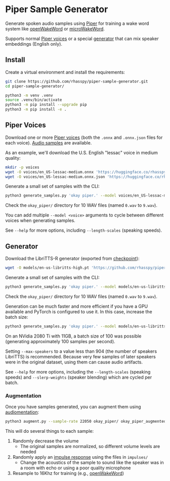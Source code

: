 # Piper Sample Generator

Generate spoken audio samples using [Piper][piper] for training a wake word system like [openWakeWord][] or [microWakeWord][].

Supports normal [Piper voices][piper voices] or a special [generator][] that can mix speaker embeddings (English only).

## Install

Create a virtual environment and install the requirements:

``` sh
git clone https://github.com/rhasspy/piper-sample-generator.git
cd piper-sample-generator/

python3 -m venv .venv
source .venv/bin/activate
python3 -m pip install --upgrade pip
python3 -m pip install -e .
```

## Piper Voices

Download one or more [Piper voices][piper voices] (both the `.onnx` and `.onnx.json` files for each voice). [Audio samples][piper samples] are available.

As an example, we'll download the U.S. English "lessac" voice in medium quality:

``` sh
mkdir -p voices
wget -O voices/en_US-lessac-medium.onnx 'https://huggingface.co/rhasspy/piper-voices/resolve/main/en/en_US/lessac/medium/en_US-lessac-medium.onnx?download=true'
wget -O voices/en_US-lessac-medium.onnx.json 'https://huggingface.co/rhasspy/piper-voices/resolve/main/en/en_US/lessac/medium/en_US-lessac-medium.onnx.json?download=true'
```

Generate a small set of samples with the CLI:

``` sh
python3 generate_samples.py 'okay piper.' --model voices/en_US-lessac-medium.onnx --max-samples 10 --output-dir okay_piper/
```

Check the `okay_piper/` directory for 10 WAV files (named `0.wav` to `9.wav`).

You can add multiple `--model <voice>` arguments to cycle between different voices when generating samples.

See `--help` for more options, including `--length-scales` (speaking speeds).

## Generator

Download the LibriTTS-R generator (exported from [checkpoint][]):

``` sh
wget -O models/en-us-libritts-high.pt 'https://github.com/rhasspy/piper-sample-generator/releases/download/v2.0.0/en_US-libritts_r-medium.pt'
```

Generate a small set of samples with the CLI:

``` sh
python3 generate_samples.py 'okay piper.' --model models/en-us-libritts-high.pt --max-samples 10 --output-dir okay_piper/
```

Check the `okay_piper/` directory for 10 WAV files (named `0.wav` to `9.wav`).

Generation can be much faster and more efficient if you have a GPU available and PyTorch is configured to use it. In this case, increase the batch size:

``` sh
python3 generate_samples.py 'okay piper.' --model models/en-us-libritts-high.pt --max-samples 100 --batch-size 10 --output-dir okay_piper/
```

On an NVidia 2080 Ti with 11GB, a batch size of 100 was possible (generating approximately 100 samples per second).

Setting `--max-speakers` to a value less than 904 (the number of speakers LibriTTS) is recommended. Because very few samples of later speakers were in the original dataset, using them can cause audio artifacts.

See `--help` for more options, including the `--length-scales` (speaking speeds) and `--slerp-weights` (speaker blending) which are cycled per batch.

### Augmentation

Once you have samples generated, you can augment them using [audiomentation](https://iver56.github.io/audiomentations/):

``` sh
python3 augment.py --sample-rate 22050 okay_piper/ okay_piper_augmented/
```

This will do several things to each sample:

1. Randomly decrease the volume
    * The original samples are normalized, so different volume levels are needed
2. Randomly apply an [impulse response][] using the files in `impulses/`
    * Change the acoustics of the sample to sound like the speaker was in a room with echo or using a poor quality microphone
3. Resample to 16Khz for training (e.g., [openWakeWord][])


<!-- Links -->
[piper]: https://github.com/OHF-Voice/piper1-gpl/
[openWakeWord]: https://github.com/dscripka/openWakeWord
[microWakeWord]: https://github.com/kahrendt/microWakeWord/
[piper voices]: https://huggingface.co/rhasspy/piper-voices
[generator]: https://github.com/rhasspy/piper-sample-generator/releases/download/v2.0.0/en_US-libritts_r-medium.pt
[piper samples]: https://rhasspy.github.io/piper-samples/
[checkpoint]: https://huggingface.co/datasets/rhasspy/piper-checkpoints/tree/main/en/en_US/libritts_r/medium
[impulse response]: https://iver56.github.io/audiomentations/waveform_transforms/apply_impulse_response/
